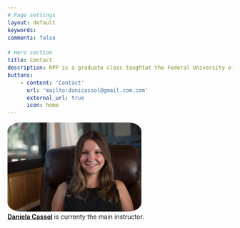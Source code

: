 ```yaml
---
# Page settings
layout: default
keywords:
comments: false

# Hero section
title: Contact
description: RPP is a graduate class taughtat the Federal University of Espírito Santo, São Mateus - Brazil. 
buttons:
    - content: 'Contact'
      url: 'mailto:danicassol@gmail.com.com'
      external_url: true
      icon: home
---
```

<div class='row'>
    <div class='col-md-4'>
        <img style='border-radius:10%;' src='/assets/img/team/dani.jpg' alt='Daniela Cassol' width="300px">
    </div>
    <div class='col-md-8' style='text-align: justify;'>
       <b> <a href="https://www.dcassol.com/">Daniela Cassol</a> </b>
       is currenty the main instructor.
    </div>
</div>

<br>
<br>

